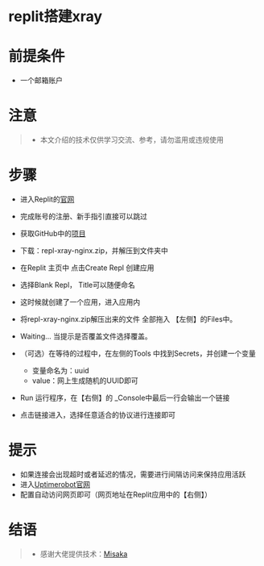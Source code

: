 # replit搭建xray

# 前提条件
- 一个邮箱账户

# 注意
> - 本文介绍的技术仅供学习交流、参考，请勿滥用或违规使用

# 步骤
* 进入Replit的[官网](https://replit.com/)
* 完成账号的注册、新手指引直接可以跳过
* 获取GitHub中的[项目](https://github.com/Misaka-blog/replit-xray)
* 下载：repl-xray-nginx.zip，并解压到文件夹中

* 在Replit 主页中 点击Create Repl 创建应用
* 选择Blank Repl， Title可以随便命名
* 这时候就创建了一个应用，进入应用内
* 将repl-xray-nginx.zip解压出来的文件 全部拖入 【左侧】的Files中。
* Waiting... 当提示是否覆盖文件选择覆盖。

* （可选）在等待的过程中，在左侧的Tools 中找到Secrets，并创建一个变量
  * 变量命名为：uuid
  * value：网上生成随机的UUID即可

* Run 运行程序，在【右侧】的 _Console中最后一行会输出一个链接
* 点击链接进入，选择任意适合的协议进行连接即可

# 提示
- 如果连接会出现超时或者延迟的情况，需要进行间隔访问来保持应用活跃
- 进入[Uptimerobot官网](https://uptimerobot.com/)
- 配置自动访问网页即可（网页地址在Replit应用中的【右侧】）

# 结语
> - 感谢大佬提供技术：[Misaka](https://github.com/Misaka-blog/replit-xray)
